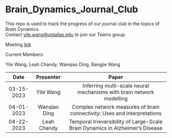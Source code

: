 # Brain_Dynamics_Journal_Club

This repo is used to track the progress of our journal club in the topics of Brain Dynamics.  
Contact yile.wang@utdallas.edu to join our Teams group.

Meeting [link](https://teams.microsoft.com/l/meetup-join/19%3ameeting_MzkxMGU5ZTctZmViMy00MDdhLTlmOTItMGFkNjRkNGFkNjk0%40thread.v2/0?context=%7b%22Tid%22%3a%228d281d1d-9c4d-4bf7-b16e-032d15de9f6c%22%2c%22Oid%22%3a%22b43e6871-3890-449e-86f2-3dbf0ad90acc%22%7d)

Current Members:

Yile Wang, Leah Chandy, Wanqiao Ding, Bangjie Wang

|Date | Presenter | Paper |
| :---: | :---: | :---: | 
| 03-15-2023| Yile Wang| Inferring multi-scale neural mechanisms with brain network modelling|
| 04-01-2023| Wanqiao Ding| Complex network measures of brain connectivity: Uses and interpretations|
| 04-22-2023| Leah Chandy| Temporal Irreversibility of Large-Scale Brain Dynamics in Alzheimer’s Disease|
